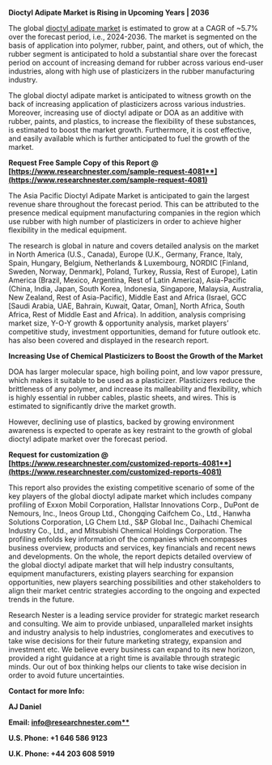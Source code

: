 ﻿**Dioctyl Adipate Market is Rising in Upcoming Years | 2036**

The global [dioctyl adipate market](https://www.researchnester.com/reports/dioctyl-adipate-market/4081) is estimated to grow at a CAGR of ~5.7% over the forecast period, i.e., 2024-2036. The market is segmented on the basis of application into polymer, rubber, paint, and others, out of which, the rubber segment is anticipated to hold a substantial share over the forecast period on account of increasing demand for rubber across various end-user industries, along with high use of plasticizers in the rubber manufacturing industry. 

The global dioctyl adipate market is anticipated to witness growth on the back of increasing application of plasticizers across various industries. Moreover, increasing use of dioctyl adipate or DOA as an additive with rubber, paints, and plastics, to increase the flexibility of these substances, is estimated to boost the market growth. Furthermore, it is cost effective, and easily available which is further anticipated to fuel the growth of the market.

**Request Free Sample Copy of this Report @ [https://www.researchnester.com/sample-request-4081**](https://www.researchnester.com/sample-request-4081)**

The Asia Pacific Dioctyl Adipate Market is anticipated to gain the largest revenue share throughout the forecast period. This can be attributed to the presence medical equipment manufacturing companies in the region which use rubber with high number of plasticizers in order to achieve higher flexibility in the medical equipment. 

The research is global in nature and covers detailed analysis on the market in North America (U.S., Canada), Europe (U.K., Germany, France, Italy, Spain, Hungary, Belgium, Netherlands & Luxembourg, NORDIC [Finland, Sweden, Norway, Denmark], Poland, Turkey, Russia, Rest of Europe), Latin America (Brazil, Mexico, Argentina, Rest of Latin America), Asia-Pacific (China, India, Japan, South Korea, Indonesia, Singapore, Malaysia, Australia, New Zealand, Rest of Asia-Pacific), Middle East and Africa (Israel, GCC [Saudi Arabia, UAE, Bahrain, Kuwait, Qatar, Oman], North Africa, South Africa, Rest of Middle East and Africa). In addition, analysis comprising market size, Y-O-Y growth & opportunity analysis, market players’ competitive study, investment opportunities, demand for future outlook etc. has also been covered and displayed in the research report.

**Increasing Use of Chemical Plasticizers to Boost the Growth of the Market**

DOA has larger molecular space, high boiling point, and low vapor pressure, which makes it suitable to be used as a plasticizer. Plasticizers reduce the brittleness of any polymer, and increase its malleability and flexibility, which is highly essential in rubber cables, plastic sheets, and wires. This is estimated to significantly drive the market growth.  

However, declining use of plastics, backed by growing environment awareness is expected to operate as key restraint to the growth of global dioctyl adipate market over the forecast period.

**Request for customization @ [https://www.researchnester.com/customized-reports-4081**](https://www.researchnester.com/customized-reports-4081)**

This report also provides the existing competitive scenario of some of the key players of the global dioctyl adipate market which includes company profiling of Exxon Mobil Corporation, Hallstar Innovations Corp., DuPont de Nemours, Inc., Ineos Group Ltd., Chongqing Caifchem Co., Ltd., Hanwha Solutions Corporation, LG Chem Ltd., S&P Global Inc., Daihachi Chemical Industry Co., Ltd., and Mitsubishi Chemical Holdings Corporation. The profiling enfolds key information of the companies which encompasses business overview, products and services, key financials and recent news and developments. On the whole, the report depicts detailed overview of the global dioctyl adipate market that will help industry consultants, equipment manufacturers, existing players searching for expansion opportunities, new players searching possibilities and other stakeholders to align their market centric strategies according to the ongoing and expected trends in the future.      

Research Nester is a leading service provider for strategic market research and consulting. We aim to provide unbiased, unparalleled market insights and industry analysis to help industries, conglomerates and executives to take wise decisions for their future marketing strategy, expansion and investment etc. We believe every business can expand to its new horizon, provided a right guidance at a right time is available through strategic minds. Our out of box thinking helps our clients to take wise decision in order to avoid future uncertainties.

**Contact for more Info:**

**AJ Daniel**

**Email: [info@researchnester.com**](mailto:info@researchnester.com)**

**U.S. Phone: +1 646 586 9123** 

**U.K. Phone: +44 203 608 5919**


